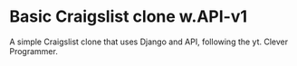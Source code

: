 # Basic Craigslist clone w.API-v1
 A simple Craigslist clone that uses Django and API, following the yt. Clever Programmer.
